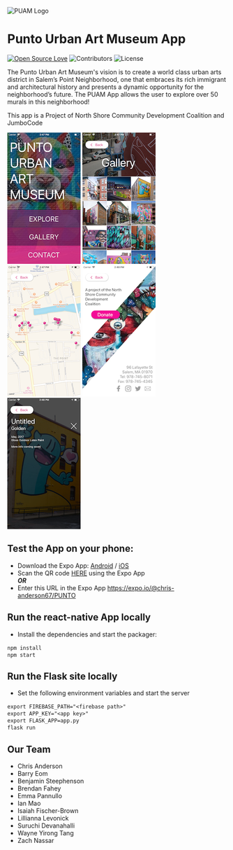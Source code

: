 
<img src="http://puntourbanartmuseum.org/images/logo.png" alt="PUAM Logo" width="auto"><br>

# Punto Urban Art Museum App
[![Open Source Love](https://badges.frapsoft.com/os/v2/open-source.svg?v=102)](https://github.com/ellerbrock/open-source-badge/)
![Contributors](https://img.shields.io/github/contributors/jumbocodefall2017/NorthShoreCDC.svg)
![License](https://img.shields.io/github/license/jumbocodefall2017/NorthShoreCDC.svg)

The Punto Urban Art Museum's vision is to create a world class urban arts district in Salem’s Point Neighborhood, one that embraces its rich immigrant and architectural history and presents a dynamic opportunity for the neighborhood’s future. The PUAM App allows the user to explore over 50 murals in this neighborhood!

This app is a Project of North Shore Community Development Coalition and JumboCode

![screenshot](screenshots/screenshot1.png)
![screenshot](screenshots/screenshot2.png)
![screenshot](screenshots/screenshot3.png)
![screenshot](screenshots/screenshot4.png)
![screenshot](screenshots/screenshot5.png)

## Test the App on your phone:
* Download the Expo App: <a href="https://play.google.com/store/apps/details?id=host.exp.exponent&hl=en">Android</a> / <a href="https://itunes.apple.com/us/app/expo-client/id982107779?mt=8">iOS</a>
* Scan the QR code <a href="https://expo.io/@chris-anderson67/PUNTO">HERE</a> using the Expo App 
<br>***OR***
* Enter this URL in the Expo App <a href="https://expo.io/@chris-anderson67/PUNTO">https://expo.io/@chris-anderson67/PUNTO</a>

## Run the react-native App locally
* Install the dependencies and start the packager:

```
npm install
npm start
```


## Run the Flask site locally
* Set the following environment variables and start the server

```
export FIREBASE_PATH="<firebase path>"
export APP_KEY="<app key>"
export FLASK_APP=app.py
flask run
```




## Our Team
- Chris Anderson
- Barry Eom
- Benjamin Steephenson
- Brendan Fahey
- Emma Pannullo
- Ian Mao
- Isaiah Fischer-Brown
- Lillianna Levonick
- Suruchi Devanahalli
- Wayne Yirong Tang
- Zach Nassar
